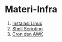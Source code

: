 # Materi-Infra
1. [Instalasi Linux](/instalasi-linux)
2. [Shell Scripting](/shell-scripting)
3. [Cron dan AWK](/cron-awk)
